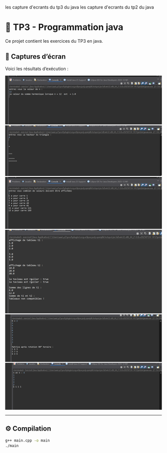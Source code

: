les capture d'ecrants du tp3 du java 
les capture d'ecrants du tp2 du java 
# 🧠 TP3 - Programmation java

Ce projet contient les exercices du TP3 en java.

## 📸 Captures d’écran

Voici les résultats d’exécution :

![Exécution 1](screenshots/exercice1.png)
![Exécution 2](screenshots/exercice2.png)
![Exécution 3](screenshots/exercice3.png)
![Exécution 4](screenshots/exercice4.png)
![Exécution 5](screenshots/exercice5.png)
![Exécution 6](screenshots/exercice6.png)

---

## ⚙️ Compilation
```bash
g++ main.cpp -o main
./main

